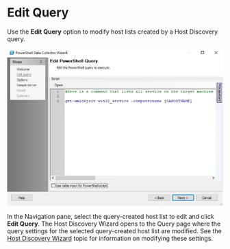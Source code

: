 # Edit Query

Use the **Edit Query** option to modify host lists created by a Host Discovery query.

![Edit Query option on Activities pane](../../../../../static/img/product_docs/accessanalyzer/admin/datacollector/powershell/editquery.webp)

In the Navigation pane, select the query-created host list to edit and click **Edit Query**. The
Host Discovery Wizard opens to the Query page where the query settings for the selected
query-created host list are modified. See the
[Host Discovery Wizard](../../hostdiscovery/wizard/overview.md) topic for information on modifying
these settings.
